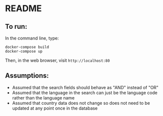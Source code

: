 # README

## To run:
In the command line, type:

```
docker-compose build
docker-compose up
```
Then, in the web browser, visit `http://localhost:80`

## Assumptions:
* Assumed that the search fields should behave as "AND" instead of "OR"
* Assumed that the language in the search can just be the language code rather than the language name
* Assumed that country data does not change so does not need to be updated at any point once in the database
